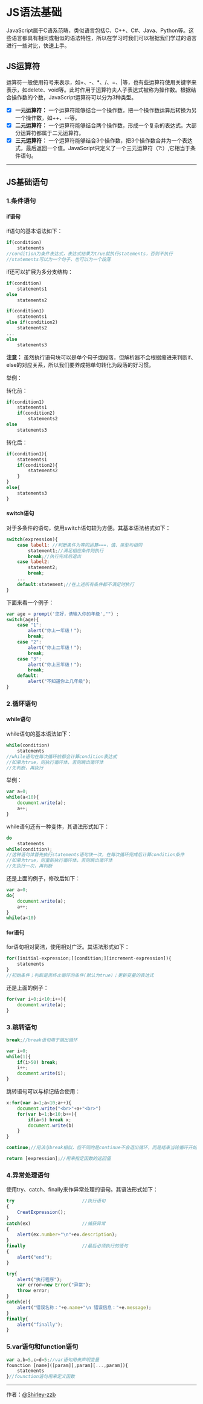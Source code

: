 # JS语法基础

JavaScript属于C语系范畴，类似语言包括C、C++、C#、Java、Python等。这些语言都具有相同或相似的语法特性，所以在学习时我们可以根据我们学过的语言进行一些对比，快速上手。

## JS运算符

运算符一般使用符号来表示，如+、-、*、/、=、|等，也有些运算符使用关键字来表示，如delete、void等。此时作用于运算符夫人子表达式被称为操作数。根据结合操作数的个数，JavaScript运算符可以分为3种类型。

* [x] **一元运算符：** 一个运算符能够结合一个操作数，把一个操作数运算后转换为另一个操作数，如++、--等。
* [x] **二元运算符：** 一个运算符能够结合两个操作数，形成一个复杂的表达式。大部分运算符都属于二元运算符。
* [x] **三元运算符：** 一个运算符能够结合3个操作数，把3个操作数合并为一个表达式，最后返回一个值。JavaScript只定义了一个三元运算符（?:）,它相当于条件语句。

---

## JS基础语句

### 1.条件语句

#### if语句

if语句的基本语法如下：

```javascript
if(condition)
    statements
//condition为条件表达式，表达式结果为true就执行statements，否则不执行
//statements可以为一个句子，也可以为一个段落
```

if还可以扩展为多分支结构：

```javascript
if(condition)
    statements1
else
    statements2
```

```javascript
if(condition1)
    statements1
else if(condition2)
    statements2
...
else
    statements3
```

**注意：** 虽然执行语句块可以是单个句子或段落，但解析器不会根据缩进来判断if、else的对应关系，所以我们要养成把单句转化为段落的好习惯。

举例：

转化前：

```javascript
if(condition1)
    statements1
    if(condition2)
        statements2
else
    statements3
```

转化后：

```javascript
if(condition1){
    statements1
    if(condition2){
        statements2
    }
}
else{
    statements3
}
```

#### switch语句

对于多条件的语句，使用switch语句较为方便。其基本语法格式如下：

```javascript
switch(expression){
    case label1: //判断条件为等同运算===，值、类型均相同
        statement1;//满足相应条件则执行
        break;//执行完成后退出
    case label2:
        statement2;
        break;
    ...
    default:statement;//在上述所有条件都不满足时执行
}
```

下面来看一个例子：

```javascript
var age = prompt('您好，请输入你的年级',"") ;
switch(age){
    case "1":
        alert("你上一年级！");
        break;
    case "2":
        alert("你上二年级！");
        break;
    case "3":
        alert("你上三年级！");
        break;
    default:
        alert("不知道你上几年级");
}
```

### 2.循环语句

#### while语句

while语句的基本语法如下：

```javascript
while(condition)
    statements
//while语句在每次循环前都会计算condition表达式
//如果为true，则执行循环体，否则跳出循环体
//先判断，再执行
```

举例：

```javascript
var a=0;
while(a<10){
    document.write(a);
    a++;
}
```

while语句还有一种变体，其语法形式如下：

```javascript
do
    statements
while(condition);
//这种语句体首先执行statements语句块一次，在每次循环完成后计算condition条件
//如果为true，则重新执行循环体，否则跳出循环体
//先执行一次，再判断
```

还是上面的例子，修改后如下：

```javascript
var a=0;
do{
    document.write(a);
    a++;
}
while(a<10)
```

#### for语句

for语句相对简洁，使用相对广泛。其语法形式如下：

```javascript
for([initial-expression;][condition;][increment-expression]){
    statements
}
//初始条件；判断是否终止循环的条件(默认为true)；更新变量的表达式
```

还是上面的例子：

```javascript
for(var i=0;i<10;i++){
    document.write(a);
}
```

### 3.跳转语句

```javascript
break;//break语句用于跳出循环
```

```javascript
var i=0;
while(1){
    if(i>50) break;
    i++;
    document.write(i);
}
```

跳转语句可以与标记结合使用：

```javascript
x:for(var a=1;a<10;a++){
    document.write("<br>"+a+"<br>")
    for(var b=1;b<10;b++){
        if(a>5) break x;
        document.write(b)
    }
}
```

```javascript
continue;//用法与break相似，但不同的是continue不会退出循环，而是结束当轮循环开始重新循环
```

```javascript
return [expression];//用来指定函数的返回值
```

### 4.异常处理语句

使用try、catch、finally来作异常处理的语句。其语法形式如下：

```javascript
try                         //执行语句
{
    CreatExpression();
}
catch(ex)                   //捕获异常
{
    alert(ex.number+"\n"+ex.description);
}
finally                     //最后必须执行的语句
{
    alert("end");
}
```

```javascript
try{
    alert("执行程序");
    var error=new Error("异常");
    throw error;
}
catch(e){
    alert("错误名称："+e.name+"\n 错误信息："+e.message);
}
finally{
    alert("finally");
}
```

### 5.var语句和function语句

```javascript
var a,b=5,c=d=5;//var语句用来声明变量
founction [name]([param][,param][...,param]){
    statements
}//founction语句用来定义函数
```

---

作者：[@Shirley-zzb][address]

[address]:https://github.com/Shirley-zzb